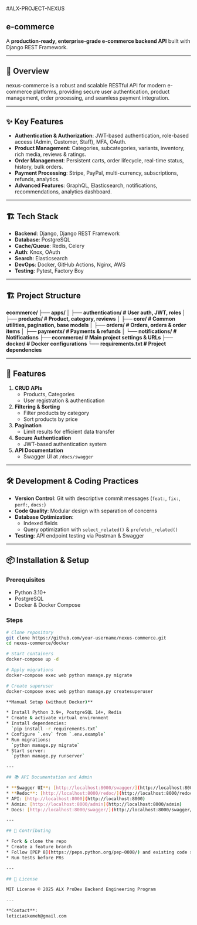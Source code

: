 #ALX-PROJECT-NEXUS
## e-commerce

A **production-ready, enterprise-grade e-commerce backend API** built with Django REST Framework.

---

## 🚀 Overview

nexus-commerce is a robust and scalable RESTful API for modern e-commerce platforms, providing secure user authentication, product management, order processing, and seamless payment integration.

---

## ✨ Key Features

* **Authentication & Authorization**: JWT-based authentication, role-based access (Admin, Customer, Staff), MFA, OAuth.
* **Product Management**: Categories, subcategories, variants, inventory, rich media, reviews & ratings.
* **Order Management**: Persistent carts, order lifecycle, real-time status, history, bulk orders.
* **Payment Processing**: Stripe, PayPal, multi-currency, subscriptions, refunds, analytics.
* **Advanced Features**: GraphQL, Elasticsearch, notifications, recommendations, analytics dashboard.

---

## 🏗️ Tech Stack

* **Backend**: Django, Django REST Framework
* **Database**: PostgreSQL
* **Cache/Queue**: Redis, Celery
* **Auth**: Knox, OAuth
* **Search**: Elasticsearch
* **DevOps**: Docker, GitHub Actions, Nginx, AWS
* **Testing**: Pytest, Factory Boy

---

## 🏗 Project Structure

**ecommerce/
├── apps/
│ ├── authentication/     # User auth, JWT, roles
│ ├── products/           # Product, category, reviews
│ ├── core/               # Common utilities, pagination, base models
│ ├── orders/             # Orders, orders & order items
│ ├── payments/           # Payments & refunds
│ └── notifications/      # Notifications
├── ecommerce/            # Main project settings & URLs
├── docker/               # Docker configurations
└── requirements.txt      # Project dependencies**


---


## 🚀 Features

1. **CRUD APIs**
   - Products, Categories
   - User registration & authentication
2. **Filtering & Sorting**
   - Filter products by category
   - Sort products by price
3. **Pagination**
   - Limit results for efficient data transfer
4. **Secure Authentication**
   - JWT-based authentication system
5. **API Documentation**
   - Swagger UI at `/docs/swagger`

---

## 🛠 Development & Coding Practices
- **Version Control**: Git with descriptive commit messages (`feat:`, `fix:`, `perf:`, `docs:`)
- **Code Quality**: Modular design with separation of concerns
- **Database Optimization**:
  - Indexed fields
  - Query optimization with `select_related()` & `prefetch_related()`
- **Testing**: API endpoint testing via Postman & Swagger

---

## 📦 Installation & Setup
### Prerequisites
- Python 3.10+
- PostgreSQL
- Docker & Docker Compose

### Steps
```bash
# Clone repository
git clone https://github.com/your-username/nexus-commerce.git
cd nexus-commerce/docker

# Start containers
docker-compose up -d

# Apply migrations
docker-compose exec web python manage.py migrate

# Create superuser
docker-compose exec web python manage.py createsuperuser

**Manual Setup (without Docker)**

* Install Python 3.9+, PostgreSQL 14+, Redis
* Create & activate virtual environment
* Install dependencies:
  `pip install -r requirements.txt`
* Configure `.env` from `.env.example`
* Run migrations:
  `python manage.py migrate`
* Start server:
  `python manage.py runserver`

---

## 📚 API Documentation and Admin

* **Swagger UI**: [http://localhost:8000/swagger/](http://localhost:8000/swagger/)
* **Redoc**: [http://localhost:8000/redoc/](http://localhost:8000/redoc/)
* API: [http://localhost:8000](http://localhost:8000)
* Admin: [http://localhost:8000/admin](http://localhost:8000/admin)
* Docs: [http://localhost:8000/swagger/](http://localhost:8000/swagger/)

---

## 🤝 Contributing

* Fork & clone the repo
* Create a feature branch
* Follow [PEP 8](https://peps.python.org/pep-0008/) and existing code style
* Run tests before PRs

---

## 📄 License

MIT License © 2025 ALX ProDev Backend Engineering Program

---

**Contact**:
leticiaikemeh@gmail.com


